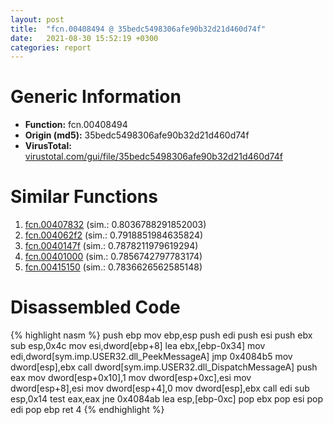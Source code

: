 ```yaml
---
layout: post
title:  "fcn.00408494 @ 35bedc5498306afe90b32d21d460d74f"
date:   2021-08-30 15:52:19 +0300
categories: report
---
```


# Generic Information
- **Function:** fcn.00408494
- **Origin (md5):** 35bedc5498306afe90b32d21d460d74f
- **VirusTotal:** [virustotal.com/gui/file/35bedc5498306afe90b32d21d460d74f][virustotal_ref]



# Similar Functions

1. [fcn.00407832][similar_1_ref] (sim.: 0.8036788291852003)
2. [fcn.004062f2][similar_2_ref] (sim.: 0.7918851984635824)
3. [fcn.0040147f][similar_3_ref] (sim.: 0.7878211979619294)
4. [fcn.00401000][similar_4_ref] (sim.: 0.7856742797783174)
5. [fcn.00415150][similar_5_ref] (sim.: 0.7836626562585148)


# Disassembled Code

{% highlight nasm %}
push ebp
mov ebp,esp
push edi
push esi
push ebx
sub esp,0x4c
mov esi,dword[ebp+8]
lea ebx,[ebp-0x34]
mov edi,dword[sym.imp.USER32.dll_PeekMessageA]
jmp 0x4084b5
mov dword[esp],ebx
call dword[sym.imp.USER32.dll_DispatchMessageA]
push eax
mov dword[esp+0x10],1
mov dword[esp+0xc],esi
mov dword[esp+8],esi
mov dword[esp+4],0
mov dword[esp],ebx
call edi
sub esp,0x14
test eax,eax
jne 0x4084ab
lea esp,[ebp-0xc]
pop ebx
pop esi
pop edi
pop ebp
ret 4
{% endhighlight %}


[similar_1_ref]: /report/fcn.00407832@35bedc5498306afe90b32d21d460d74f
[similar_2_ref]: /report/fcn.004062f2@35bedc5498306afe90b32d21d460d74f
[similar_3_ref]: /report/fcn.0040147f@f616ef24fa8f527114071d9f6d523e5d
[similar_4_ref]: /report/fcn.00401000@799ea8d6698cf889f1eb7e76fbecd6be
[similar_5_ref]: /report/fcn.00415150@c92f0480e2fbc88393d2c65c08a235e0
[virustotal_ref]: https://www.virustotal.com/gui/file/35bedc5498306afe90b32d21d460d74f